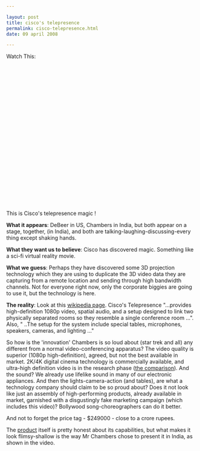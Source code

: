 ```yaml
---

layout: post
title: cisco's telepresence
permalink: cisco-telepresence.html
date: 09 april 2008

---
```


Watch This:  
<object width="480" height="385"><param name="movie" value="http://www.youtube.com/v/rcfNC_x0VvE?fs=1&amp;hl=en_US"></param><param name="allowFullScreen" value="true"></param><param name="allowscriptaccess" value="always"></param><embed src="http://www.youtube.com/v/rcfNC_x0VvE?fs=1&amp;hl=en_US" type="application/x-shockwave-flash" allowscriptaccess="always" allowfullscreen="true" width="480" height="385"></embed></object>

This is Cisco's telepresence magic !

__What it appears__: DeBeer in US, Chambers in India, but both appear on a stage, together, (in India), and both are talking-laughing-discussing-every thing except shaking hands.  

__What they want us to believe__: Cisco has discovered magic. Something like a sci-fi virtual reality movie.

__What we guess__: Perhaps they have discovered some 3D projection technology which they are using to duplicate the 3D video data they are capturing from a remote location and sending through high bandwidth channels. Not for everyone right now, only the corporate biggies are going to use it, but the technology is here.  

__The reality__: Look at this [wikipedia page](http://en.wikipedia.org/wiki/Cisco_Telepresence). Cisco's Telepresence "...provides high-definition 1080p video, spatial audio, and a setup designed to link two physically separated rooms so they resemble a single conference room ...". Also, " ..The setup for the system include special tables, microphones, speakers, cameras, and lighting ..."  

So how is the 'innovation' Chambers is so loud about (star trek and all) any different from a normal video-conferencing apparatus? The video quality is superior (1080p high-definition), agreed, but not the best available in market. 2K/4K digital cinema technology is commercially available, and ultra-high definition video is in the research phase ([the comparison](http://en.wikipedia.org/wiki/High-definition_television#High-Definition_Display_Resolutions)). And the sound? We already use lifelike sound in many of our electronic appliances. And then the lights-camera-action (and tables), are what a technology company should claim to be so proud about? Does it not look like just an assembly of high-performing products, already available in market, garnished with a disgustingly fake marketing campaign (which includes this video)? Bollywood song-choreographers can do it better.

And not to forget the price tag - $249000 - close to a crore rupees.  

The [product](http://www.cisco.com/en/US/solutions/ns669/networking_solutions_products_genericcontent0900aecd80546cd0.html) itself is pretty honest about its capabilities, but what makes it look flimsy-shallow is the way Mr Chambers chose to present it in India, as shown in the video.  
